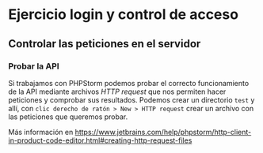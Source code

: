 # Ejercicio login y control de acceso

## Controlar las peticiones en el servidor

### Probar la API

Si trabajamos con PHPStorm podemos probar el correcto funcionamiento de la API
mediante archivos _HTTP request_ que nos permiten hacer peticiones y comprobar
sus resultados. Podemos crear un directorio `test` y allí,
con `clic derecho de ratón > New > HTTP request` crear un archivo con las
peticiones que queremos probar.

Más información en https://www.jetbrains.com/help/phpstorm/http-client-in-product-code-editor.html#creating-http-request-files